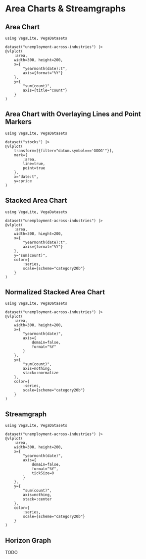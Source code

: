 # Area Charts & Streamgraphs

## Area Chart

```@example
using VegaLite, VegaDatasets

dataset("unemployment-across-industries") |>
@vlplot(
    :area,
    width=300, height=200,
    x={
        "yearmonth(date):t",
        axis={format="%Y"}
    },
    y={
        "sum(count)",
        axis={title="count"}
    }    
)
```

## Area Chart with Overlaying Lines and Point Markers

```@example
using VegaLite, VegaDatasets

dataset("stocks") |>
@vlplot(
    transform=[{filter="datum.symbol==='GOOG'"}],
    mark={
        :area,
        line=true,
        point=true
    },
    x="date:t",
    y=:price
)
```

## Stacked Area Chart

```@example
using VegaLite, VegaDatasets

dataset("unemployment-across-industries") |>
@vlplot(
    :area,
    width=300, hieght=200,
    x={
        "yearmonth(date):t",
        axis={format="%Y"}
    },
    y="sum(count)",
    color={
        :series,
        scale={scheme="category20b"}
    }
)
```

## Normalized Stacked Area Chart

```@example
using VegaLite, VegaDatasets

dataset("unemployment-across-industries") |>
@vlplot(
    :area,
    width=300, height=200,
    x={
        "yearmonth(date)",
        axis={
            domain=false,
            format="%Y"
        }
    },
    y={
        "sum(count)",
        axis=nothing,
        stack=:normalize
    },
    color={
        :series,
        scale={scheme="category20b"}
    }
)
```

## Streamgraph

```@example
using VegaLite, VegaDatasets

dataset("unemployment-across-industries") |>
@vlplot(
    :area,
    width=300, height=200,
    x={
        "yearmonth(date)",
        axis={
            domain=false,
            format="%Y",
            tickSize=0
        }
    },
    y={
        "sum(count)",
        axis=nothing,
        stack=:center
    },
    color={
        :series,
        scale={scheme="category20b"}
    }
)
```

## Horizon Graph

TODO
